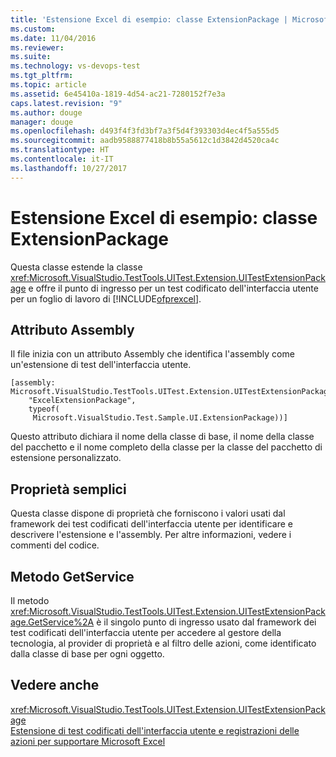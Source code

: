 ```yaml
---
title: 'Estensione Excel di esempio: classe ExtensionPackage | Microsoft Docs'
ms.custom: 
ms.date: 11/04/2016
ms.reviewer: 
ms.suite: 
ms.technology: vs-devops-test
ms.tgt_pltfrm: 
ms.topic: article
ms.assetid: 6e45410a-1819-4d54-ac21-7280152f7e3a
caps.latest.revision: "9"
ms.author: douge
manager: douge
ms.openlocfilehash: d493f4f3fd3bf7a3f5d4f393303d4ec4f5a555d5
ms.sourcegitcommit: aadb9588877418b8b55a5612c1d3842d4520ca4c
ms.translationtype: HT
ms.contentlocale: it-IT
ms.lasthandoff: 10/27/2017
---
```

# <a name="sample-excel-extension-extensionpackage-class"></a>Estensione Excel di esempio: classe ExtensionPackage
Questa classe estende la classe <xref:Microsoft.VisualStudio.TestTools.UITest.Extension.UITestExtensionPackage> e offre il punto di ingresso per un test codificato dell'interfaccia utente per un foglio di lavoro di [!INCLUDE[ofprexcel](../test/includes/ofprexcel_md.md)].  
  
## <a name="assembly-attribute"></a>Attributo Assembly  
 Il file inizia con un attributo Assembly che identifica l'assembly come un'estensione di test dell'interfaccia utente.  
  
```  
[assembly: Microsoft.VisualStudio.TestTools.UITest.Extension.UITestExtensionPackage(  
    "ExcelExtensionPackage",  
    typeof(  
     Microsoft.VisualStudio.Test.Sample.UI.ExtensionPackage))]  
```  
  
 Questo attributo dichiara il nome della classe di base, il nome della classe del pacchetto e il nome completo della classe per la classe del pacchetto di estensione personalizzato.  
  
## <a name="simple-properties"></a>Proprietà semplici  
 Questa classe dispone di proprietà che forniscono i valori usati dal framework dei test codificati dell'interfaccia utente per identificare e descrivere l'estensione e l'assembly. Per altre informazioni, vedere i commenti del codice.  
  
## <a name="getservice-method"></a>Metodo GetService  
 Il metodo <xref:Microsoft.VisualStudio.TestTools.UITest.Extension.UITestExtensionPackage.GetService%2A> è il singolo punto di ingresso usato dal framework dei test codificati dell'interfaccia utente per accedere al gestore della tecnologia, al provider di proprietà e al filtro delle azioni, come identificato dalla classe di base per ogni oggetto.  
  
## <a name="see-also"></a>Vedere anche  
 <xref:Microsoft.VisualStudio.TestTools.UITest.Extension.UITestExtensionPackage>   
 [Estensione di test codificati dell'interfaccia utente e registrazioni delle azioni per supportare Microsoft Excel](../test/extending-coded-ui-tests-and-action-recordings-to-support-microsoft-excel.md)
